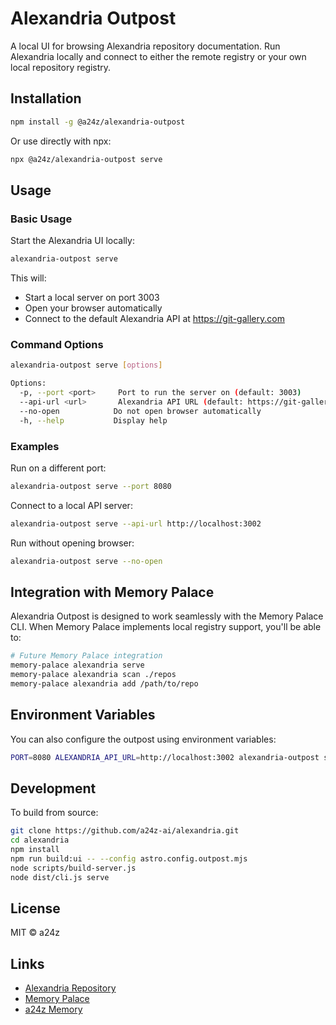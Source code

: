 # Alexandria Outpost

A local UI for browsing Alexandria repository documentation. Run Alexandria locally and connect to either the remote registry or your own local repository registry.

## Installation

```bash
npm install -g @a24z/alexandria-outpost
```

Or use directly with npx:

```bash
npx @a24z/alexandria-outpost serve
```

## Usage

### Basic Usage

Start the Alexandria UI locally:

```bash
alexandria-outpost serve
```

This will:
- Start a local server on port 3003
- Open your browser automatically
- Connect to the default Alexandria API at https://git-gallery.com

### Command Options

```bash
alexandria-outpost serve [options]

Options:
  -p, --port <port>     Port to run the server on (default: 3003)
  --api-url <url>       Alexandria API URL (default: https://git-gallery.com)
  --no-open            Do not open browser automatically
  -h, --help           Display help
```

### Examples

Run on a different port:
```bash
alexandria-outpost serve --port 8080
```

Connect to a local API server:
```bash
alexandria-outpost serve --api-url http://localhost:3002
```

Run without opening browser:
```bash
alexandria-outpost serve --no-open
```

## Integration with Memory Palace

Alexandria Outpost is designed to work seamlessly with the Memory Palace CLI. When Memory Palace implements local registry support, you'll be able to:

```bash
# Future Memory Palace integration
memory-palace alexandria serve
memory-palace alexandria scan ./repos
memory-palace alexandria add /path/to/repo
```

## Environment Variables

You can also configure the outpost using environment variables:

```bash
PORT=8080 ALEXANDRIA_API_URL=http://localhost:3002 alexandria-outpost serve
```

## Development

To build from source:

```bash
git clone https://github.com/a24z-ai/alexandria.git
cd alexandria
npm install
npm run build:ui -- --config astro.config.outpost.mjs
node scripts/build-server.js
node dist/cli.js serve
```

## License

MIT © a24z

## Links

- [Alexandria Repository](https://github.com/a24z-ai/alexandria)
- [Memory Palace](https://github.com/a24z-ai/memory-palace)
- [a24z Memory](https://github.com/a24z-ai/a24z-memory)